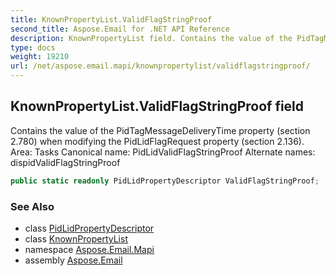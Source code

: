 ```yaml
---
title: KnownPropertyList.ValidFlagStringProof
second_title: Aspose.Email for .NET API Reference
description: KnownPropertyList field. Contains the value of the PidTagMessageDeliveryTime property section 2.780 when modifying the PidLidFlagRequest property section 2.136. Area Tasks Canonical name PidLidValidFlagStringProof Alternate names dispidValidFlagStringProof
type: docs
weight: 19210
url: /net/aspose.email.mapi/knownpropertylist/validflagstringproof/
---
```

## KnownPropertyList.ValidFlagStringProof field

Contains the value of the PidTagMessageDeliveryTime property (section 2.780) when modifying the PidLidFlagRequest property (section 2.136). Area: Tasks Canonical name: PidLidValidFlagStringProof Alternate names: dispidValidFlagStringProof

```csharp
public static readonly PidLidPropertyDescriptor ValidFlagStringProof;
```

### See Also

* class [PidLidPropertyDescriptor](../../pidlidpropertydescriptor/)
* class [KnownPropertyList](../)
* namespace [Aspose.Email.Mapi](../../knownpropertylist/)
* assembly [Aspose.Email](../../../)


